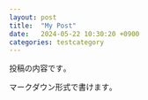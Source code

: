 ```yaml
---
layout: post
title:  "My Post"
date:   2024-05-22 10:30:20 +0900
categories: testcategory
---
```

投稿の内容です｡

マークダウン形式で書けます｡